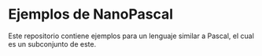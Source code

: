 # Ejemplos de NanoPascal

Este repositorio contiene ejemplos para un lenguaje similar a Pascal, el cual es un subconjunto de este.
